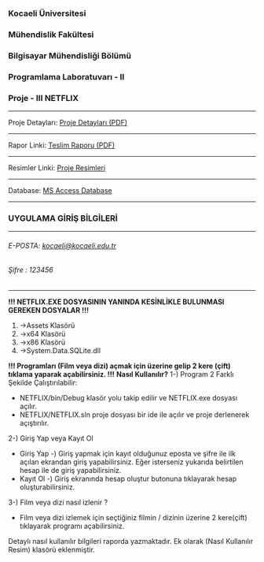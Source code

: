 ### Kocaeli Üniversitesi
### Mühendislik Fakültesi
### Bilgisayar Mühendisliği Bölümü
### Programlama Laboratuvarı - II
### Proje - III NETFLIX

----------------------------------------------
Proje Detayları: [Proje Detayları (PDF)](https://github.com/nginY26/NETFLIX/blob/master/D%C3%B6k%C3%BCmanlar/Proje.pdf "Proje Detayları (PDF)")

------------


Rapor Linki: [Teslim Raporu (PDF)](https://github.com/nginY26/NETFLIX/blob/master/D%C3%B6k%C3%BCmanlar/Rapor.pdf "Teslim Raporu (PDF)")

------------


Resimler Linki: [Proje Resimleri](https://github.com/nginY26/NETFLIX/tree/master/D%C3%B6k%C3%BCmanlar/Resimler "Proje Resimleri")

------------


Database: [MS Access Database ](https://github.com/nginY26/NETFLIX/blob/master/NETFLIX/bin/Debug/Assets/netflix.db "MS Access Database ")

----------------------------------------------

### UYGULAMA GİRİŞ BİLGİLERİ
 ----------------------------------------------

###### E-POSTA: kocaeli@kocaeli.edu.tr
###### Şifre : 123456
----------------------------------------------
**!!! NETFLIX.EXE DOSYASININ YANINDA KESİNLİKLE BULUNMASI GEREKEN DOSYALAR !!!**
1. ->Assets Klasörü
2. ->x64 Klasörü
3. ->x86 Klasörü
4. ->System.Data.SQLite.dll

**!!! Programları (Film veya dizi) açmak için üzerine gelip 2 kere (çift) tıklama yaparak açabilirsiniz. !!!**
**Nasıl Kullanılır?**
1-)  Program 2 Farklı Şekilde Çalıştırılabilir:
- 	 NETFLIX/bin/Debug klasör yolu takip edilir ve NETFLIX.exe dosyası açılır.
- 	 NETFLIX/NETFLIX.sln proje dosyası bir ide ile açılır ve proje derlenerek açıştırılır.

2-) Giriş Yap veya Kayıt Ol
- Giriş Yap -) Giriş yapmak için kayıt olduğunuz eposta ve şifre ile ilk açılan ekrandan giriş yapabilirsiniz. Eğer isterseniz yukarıda belirtilen hesap ile de giriş yapabilirsiniz.
- Kayıt Ol -) Giriş ekranında hesap oluştur butonuna tıklayarak hesap oluşturabilirsiniz.

3-) Film veya dizi nasıl izlenir ?
- Film veya dizi izlemek için seçtiğiniz filmin / dizinin üzerine 2 kere(çift) tıklayarak programı açabilirsiniz.


Detaylı nasıl kullanılır bilgileri raporda yazmaktadır. Ek olarak (Nasıl Kullanılır Resim) klasörü eklenmiştir.



